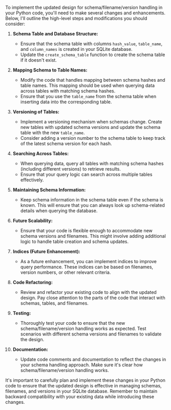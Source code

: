To implement the updated design for schema/filename/version handling in your Python code, you'll need to make several changes and enhancements. Below, I'll outline the high-level steps and modifications you should consider:

1. **Schema Table and Database Structure:**
   - Ensure that the schema table with columns `hash_value`, `table_name`, and `column_names` is created in your SQLite database.
   - Update the `create_schema_table` function to create the schema table if it doesn't exist.

2. **Mapping Schema to Table Names:**
   - Modify the code that handles mapping between schema hashes and table names. This mapping should be used when querying data across tables with matching schema hashes.
   - Ensure that you use the `table_name` from the schema table when inserting data into the corresponding table.

3. **Versioning of Tables:**
   - Implement a versioning mechanism when schemas change. Create new tables with updated schema versions and update the schema table with the new `table_name`.
   - Consider adding a version number to the schema table to keep track of the latest schema version for each hash.

4. **Searching Across Tables:**
   - When querying data, query all tables with matching schema hashes (including different versions) to retrieve results.
   - Ensure that your query logic can search across multiple tables effectively.

5. **Maintaining Schema Information:**
   - Keep schema information in the schema table even if the schema is known. This will ensure that you can always look up schema-related details when querying the database.

6. **Future Scalability:**
   - Ensure that your code is flexible enough to accommodate new schema versions and filenames. This might involve adding additional logic to handle table creation and schema updates.

7. **Indices (Future Enhancement):**
   - As a future enhancement, you can implement indices to improve query performance. These indices can be based on filenames, version numbers, or other relevant criteria.

8. **Code Refactoring:**
   - Review and refactor your existing code to align with the updated design. Pay close attention to the parts of the code that interact with schemas, tables, and filenames.

9. **Testing:**
   - Thoroughly test your code to ensure that the new schema/filename/version handling works as expected. Test scenarios with different schema versions and filenames to validate the design.

10. **Documentation:**
    - Update code comments and documentation to reflect the changes in your schema handling approach. Make sure it's clear how schema/filename/version handling works.

It's important to carefully plan and implement these changes in your Python code to ensure that the updated design is effective in managing schemas, filenames, and versions in your SQLite database. Remember to maintain backward compatibility with your existing data while introducing these changes.

